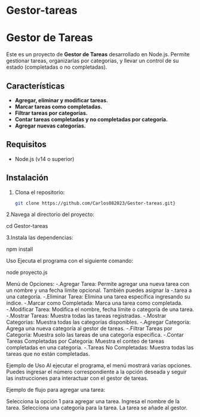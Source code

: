 # Gestor-tareas   
# Gestor de Tareas

Este es un proyecto de **Gestor de Tareas** desarrollado en Node.js. Permite gestionar tareas, organizarlas por categorías, y llevar un control de su estado (completadas o no completadas).

## Características

- **Agregar, eliminar y modificar tareas.**
- **Marcar tareas como completadas.**
- **Filtrar tareas por categorías.**
- **Contar tareas completadas y no completadas por categoría.**
- **Agregar nuevas categorías.**

## Requisitos

- Node.js (v14 o superior)

## Instalación

1. Clona el repositorio:

   ```bash
   git clone https://github.com/Carlos082023/Gestor-tareas.git}

2.Navega al directorio del proyecto:

cd Gestor-tareas


3.Instala las dependencias:

npm install


Uso
Ejecuta el programa con el siguiente comando:

node proyecto.js

Menú de Opciones:
-.Agregar Tarea: Permite agregar una nueva tarea con un nombre y una fecha límite opcional. También puedes asignar la -.tarea a una categoría.
-.Eliminar Tarea: Elimina una tarea específica ingresando su índice.
-.Marcar como Completada: Marca una tarea como completada.
-.Modificar Tarea: Modifica el nombre, fecha límite o categoría de una tarea.
-.Mostrar Tareas: Muestra todas las tareas registradas.
-.Mostrar Categorías: Muestra todas las categorías disponibles.
-.Agregar Categoría: Agrega una nueva categoría al gestor de tareas.
-.Filtrar Tareas por Categoría: Muestra solo las tareas de una categoría específica.
-.Contar Tareas Completadas por Categoría: Muestra el conteo de tareas completadas en una categoría.
-.Tareas No Completadas: Muestra todas las tareas que no están completadas.


Ejemplo de Uso
Al ejecutar el programa, el menú mostrará varias opciones. Puedes ingresar el número correspondiente a la opción deseada y seguir las instrucciones para interactuar con el gestor de tareas.

Ejemplo de flujo para agregar una tarea:

Selecciona la opción 1 para agregar una tarea.
Ingresa el nombre de la tarea.
Selecciona una categoría para la tarea.
La tarea se añade al gestor.

